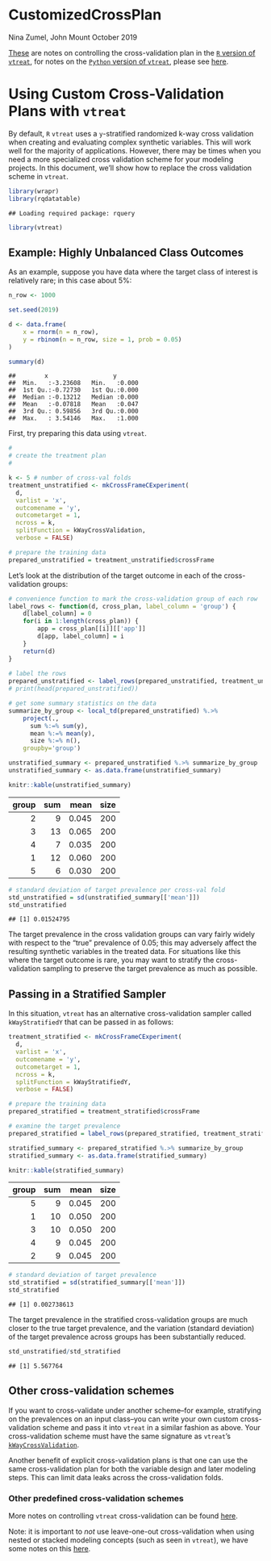 CustomizedCrossPlan
================

Nina Zumel, John Mount October
2019

[These](https://github.com/WinVector/vtreat/blob/master/Examples/CustomizedCrossPlan/CustomizedCrossPlan.md)
are notes on controlling the cross-validation plan in the [`R` version
of `vtreat`](https://github.com/WinVector/vtreat), for notes on the
[`Python` version of `vtreat`](https://github.com/WinVector/pyvtreat),
please see
[here](https://github.com/WinVector/pyvtreat/blob/master/Examples/CustomizedCrossPlan/CustomizedCrossPlan.md).

# Using Custom Cross-Validation Plans with `vtreat`

By default, `R` `vtreat` uses a `y`-stratified randomized k-way cross
validation when creating and evaluating complex synthetic variables.
This will work well for the majority of applications. However, there may
be times when you need a more specialized cross validation scheme for
your modeling projects. In this document, we’ll show how to replace the
cross validation scheme in `vtreat`.

``` r
library(wrapr)
library(rqdatatable)
```

    ## Loading required package: rquery

``` r
library(vtreat)
```

## Example: Highly Unbalanced Class Outcomes

As an example, suppose you have data where the target class of interest
is relatively rare; in this case about 5%:

``` r
n_row <- 1000

set.seed(2019)

d <- data.frame(
    x = rnorm(n = n_row),
    y = rbinom(n = n_row, size = 1, prob = 0.05)
)

summary(d)
```

    ##        x                  y        
    ##  Min.   :-3.23608   Min.   :0.000  
    ##  1st Qu.:-0.72730   1st Qu.:0.000  
    ##  Median :-0.13212   Median :0.000  
    ##  Mean   :-0.07818   Mean   :0.047  
    ##  3rd Qu.: 0.59856   3rd Qu.:0.000  
    ##  Max.   : 3.54146   Max.   :1.000

First, try preparing this data using `vtreat`.

``` r
#
# create the treatment plan
#

k <- 5 # number of cross-val folds
treatment_unstratified <- mkCrossFrameCExperiment(
  d,
  varlist = 'x',
  outcomename = 'y',
  outcometarget = 1,
  ncross = k,
  splitFunction = kWayCrossValidation,
  verbose = FALSE)

# prepare the training data
prepared_unstratified = treatment_unstratified$crossFrame
```

Let’s look at the distribution of the target outcome in each of the
cross-validation groups:

``` r
# convenience function to mark the cross-validation group of each row
label_rows <- function(d, cross_plan, label_column = 'group') {
    d[label_column] = 0
    for(i in 1:length(cross_plan)) {
        app = cross_plan[[i]][['app']]
        d[app, label_column] = i
    }
    return(d)
}
            
# label the rows            
prepared_unstratified <- label_rows(prepared_unstratified, treatment_unstratified$evalSets)
# print(head(prepared_unstratified))

# get some summary statistics on the data
summarize_by_group <- local_td(prepared_unstratified) %.>%
    project(.,
      sum %:=% sum(y),
      mean %:=% mean(y),
      size %:=% n(),
    groupby='group')

unstratified_summary <- prepared_unstratified %.>% summarize_by_group
unstratified_summary <- as.data.frame(unstratified_summary)

knitr::kable(unstratified_summary)
```

| group | sum |  mean | size |
| ----: | --: | ----: | ---: |
|     2 |   9 | 0.045 |  200 |
|     3 |  13 | 0.065 |  200 |
|     4 |   7 | 0.035 |  200 |
|     1 |  12 | 0.060 |  200 |
|     5 |   6 | 0.030 |  200 |

``` r
# standard deviation of target prevalence per cross-val fold
std_unstratified = sd(unstratified_summary[['mean']])
std_unstratified 
```

    ## [1] 0.01524795

The target prevalence in the cross validation groups can vary fairly
widely with respect to the “true” prevalence of 0.05; this may adversely
affect the resulting synthetic variables in the treated data. For
situations like this where the target outcome is rare, you may want to
stratify the cross-validation sampling to preserve the target prevalence
as much as possible.

## Passing in a Stratified Sampler

In this situation, `vtreat` has an alternative cross-validation sampler
called `kWayStratifiedY` that can be passed in as follows:

``` r
treatment_stratified <- mkCrossFrameCExperiment(
  d,
  varlist = 'x',
  outcomename = 'y',
  outcometarget = 1,
  ncross = k,
  splitFunction = kWayStratifiedY,
  verbose = FALSE)

# prepare the training data
prepared_stratified = treatment_stratified$crossFrame

# examine the target prevalence
prepared_stratified = label_rows(prepared_stratified, treatment_stratified$evalSets)

stratified_summary <- prepared_stratified %.>% summarize_by_group
stratified_summary <- as.data.frame(stratified_summary)

knitr::kable(stratified_summary)
```

| group | sum |  mean | size |
| ----: | --: | ----: | ---: |
|     5 |   9 | 0.045 |  200 |
|     1 |  10 | 0.050 |  200 |
|     3 |  10 | 0.050 |  200 |
|     4 |   9 | 0.045 |  200 |
|     2 |   9 | 0.045 |  200 |

``` r
# standard deviation of target prevalence
std_stratified = sd(stratified_summary[['mean']])
std_stratified
```

    ## [1] 0.002738613

The target prevalence in the stratified cross-validation groups are much
closer to the true target prevalence, and the variation (standard
deviation) of the target prevalence across groups has been substantially
reduced.

``` r
std_unstratified/std_stratified
```

    ## [1] 5.567764

## Other cross-validation schemes

If you want to cross-validate under another scheme–for example,
stratifying on the prevalences on an input class–you can write your own
custom cross-validation scheme and pass it into `vtreat` in a similar
fashion as above. Your cross-validation scheme must have the same
signature as `vtreat`’s
[`kWayCrossValidation`](https://github.com/WinVector/vtreat/blob/master/R/outOfSample.R#L146).

Another benefit of explicit cross-validation plans is that one can use
the same cross-validation plan for both the variable design and later
modeling steps. This can limit data leaks across the cross-validation
folds.

### Other predefined cross-validation schemes

More notes on controlling `vtreat` cross-validation can be found
[here](https://winvector.github.io/vtreat/articles/vtreatSplitting.html).

Note: it is important to *not* use leave-one-out cross-validation when
using nested or stacked modeling concepts (such as seen in `vtreat`), we
have some notes on this
[here](https://github.com/WinVector/vtreat/blob/master/extras/ConstantLeak.md).
